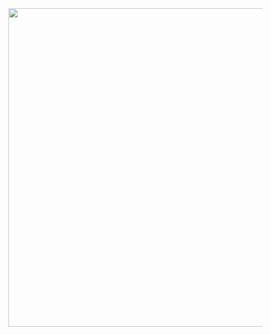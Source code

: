 <a href="https://www.telerik.com/kendo-react-ui/?utm_medium=referral&utm_source=npm&utm_campaign=kendo-ui-react-trial-npm-intl&utm_content=banner" target="_blank">
<img width="631" src="https://www.telerik.com/kendo-react-ui/npm-banner.svg">
</a>
